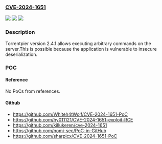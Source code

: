 ### [CVE-2024-1651](https://cve.mitre.org/cgi-bin/cvename.cgi?name=CVE-2024-1651)
![](https://img.shields.io/static/v1?label=Product&message=Torrentpier&color=blue)
![](https://img.shields.io/static/v1?label=Version&message=%3D%202.4.1%20&color=brighgreen)
![](https://img.shields.io/static/v1?label=Vulnerability&message=CWE-502%20Deserialization%20of%20Untrusted%20Data&color=brighgreen)

### Description

Torrentpier version 2.4.1 allows executing arbitrary commands on the server.This is possible because the application is vulnerable to insecure deserialization.

### POC

#### Reference
No PoCs from references.

#### Github
- https://github.com/Whiteh4tWolf/CVE-2024-1651-PoC
- https://github.com/hy011121/CVE-2024-1651-exploit-RCE
- https://github.com/killukeren/cve-2024-1651
- https://github.com/nomi-sec/PoC-in-GitHub
- https://github.com/sharpicx/CVE-2024-1651-PoC

